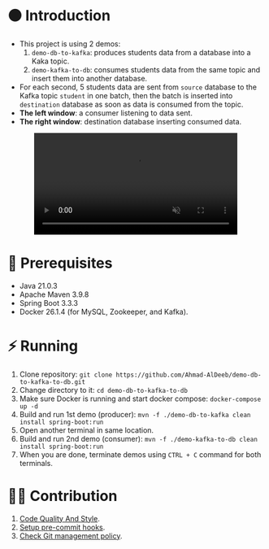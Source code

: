 # ⚫ Introduction
- This project is using 2 demos:
  1. `demo-db-to-kafka`: produces students data from a database into a Kaka topic.
  2. `demo-kafka-to-db`: consumes students data from the same topic and insert them into another database.
- For each second, 5 students data are sent from `source` database to the Kafka topic `student` in one batch, then the batch is inserted into `destination` database as soon as data is consumed from the topic.
- **The left window**: a consumer listening to data sent.
- **The right window**: destination database inserting consumed data.
<div align="center">
  <video src="https://github.com/user-attachments/assets/5d52b5c3-d0bb-419f-b3fe-46f97af1ae68" width="400" autoplay loop muted></video>
</div>

# 🔴 Prerequisites
- Java 21.0.3
- Apache Maven 3.9.8
- Spring Boot 3.3.3
- Docker 26.1.4 (for MySQL, Zookeeper, and Kafka).

# ⚡ Running
1. Clone repository: `git clone https://github.com/Ahmad-AlDeeb/demo-db-to-kafka-to-db.git`
2. Change directory to it: `cd demo-db-to-kafka-to-db`
3. Make sure Docker is running and start docker compose: `docker-compose up -d`
4. Build and run 1st demo (producer): `mvn -f ./demo-db-to-kafka clean install spring-boot:run`
5. Open another terminal in same location.
6. Build and run 2nd demo (consumer): `mvn -f ./demo-kafka-to-db clean install spring-boot:run`
7. When you are done, terminate demos using `CTRL + C` command for both terminals.

# 🙋‍♂️ Contribution
1. [Code Quality And Style](https://github.com/Ahmad-AlDeeb/demo-db-to-kafka-to-db/blob/main/docs/Code%20Quality%20And%20Style.md).
2. [Setup pre-commit hooks](https://github.com/Ahmad-AlDeeb/demo-db-to-kafka-to-db/blob/main/docs/Setup%20Pre-commit%20Hooks.md).
3. [Check Git management policy](https://github.com/Ahmad-AlDeeb/demo-db-to-kafka-to-db/blob/main/docs/Git%20Management%20Policy.md).

